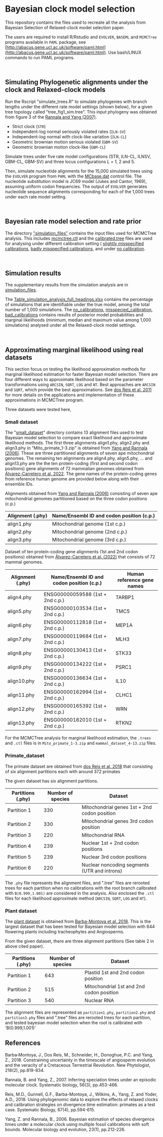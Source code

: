 # Bayesian clock model selection
This repository contains the files used to recreate all the analysis from Bayesian Selection of Relaxed-clock model selection paper.

The users are required to install R/Rstudio and ```EVOLVER```, ```BASEML``` and ```MCMCTree``` programs available in ```PAML``` package, see [http://abacus.gene.ucl.ac.uk/software/paml.html](http://abacus.gene.ucl.ac.uk/software/paml.html). Use bash/LINUX commands to run PAML programs.

<br/>

## Simulating Phylogenetic alignments under the clock and Relaxed-clock models

Run the Rscript "simulate_trees.R" to simulate phylogenies with branch lengths under the different rate model settings (shown below), for a given tree topology called "tree_fig1_sim.tree".
This input phylogeny was obtained from figure 3 of the [Rannala and Yang (2007)](https://academic.oup.com/sysbio/article/56/3/453/1657118). 

* Strict clock (```STR```)
* Independent-log normal seriously violated rates (```ILN-SV```)
* Independent-log normal with clock-like variation (```ILN-CL```)
* Geometric brownian motion serious violated (```GBM-SV```)
* Geometric brownian motion clock-like (```GBM-CL```)

Simulate trees under five rate model configurations (STR, ILN-CL, ILNSV, GBM-CL, GBM-SV) and three locus configurations _L_ = 1, 2 and 5.

Then, simulate nucleotide alignments for the 15,000 simulated trees using the ```EVOLVER``` program from ```PAML``` with the [MCbase.dat](https://github.com/Muthubioinfo/RelaxedBF/blob/main/simulation_files/MCbase.dat) control file. The nucleotide substitution model is JC69 model (Jukes and Cantor, 1969), assuming uniform codon frequencies. The output of ```EVOLVER``` generates nucleotide sequence alignments corresponding for each of the 1,000 trees under each rate model setting.


<br/>


## Bayesian rate model selection and rate prior
The directory ["simulation_files"](https://github.com/Muthubioinfo/RelaxedBF/tree/main/simulation_files) contains the input files used for MCMCTree analysis. This includes [mcmctree.ctl](https://github.com/Muthubioinfo/RelaxedBF/tree/main/simulation_files/ctl_files_mcmctree/iln_sv) and the [calibrated.tree](https://github.com/Muthubioinfo/RelaxedBF/tree/main/simulation_files/calibrated_trees) files are used for analysing under different calibration setting ( [slightly misspecified calibrations](https://github.com/Muthubioinfo/RelaxedBF/blob/main/simulation_files/calibrated_trees/slightly_misp_cal.tree), [badly misspecified calibrations](https://github.com/Muthubioinfo/RelaxedBF/blob/main/simulation_files/calibrated_trees/bad_misp_cal.tree), and under [no calibration](https://github.com/Muthubioinfo/RelaxedBF/blob/main/simulation_files/calibrated_trees/no_fossil_cal.tree). 

<br/>

## Simulation results 

The supplementary results from the simulation analysis are in [simulation_files](https://github.com/Muthubioinfo/RelaxedBF/tree/main/simulation_files/simulation_results).

The [Table_simulation_analysis_full_headings.xlsx](https://github.com/Muthubioinfo/RelaxedBF/blob/main/simulation_files/simulation_results/Table_simulation_analysis_full_headings.xlsx) contains the percentage of simulations that are identifiable under the true model, among the total number of 1,000 simulations. The [no_calibrations](https://github.com/Muthubioinfo/RelaxedBF/tree/main/simulation_files/simulation_results/no_calibrations), [misspecied_calibration](https://github.com/Muthubioinfo/RelaxedBF/tree/main/simulation_files/simulation_results/misspecied_calibration), [bad_calibrations](https://github.com/Muthubioinfo/RelaxedBF/tree/main/simulation_files/simulation_results/bad_calibration) contains results of posterior model probabilities and marginal likelihoods (minimum, median and maximum value among 1,000 simulations) analysed under all the Relaxed-clock model settings. 

<br/>

## Approximating marginal likelihood using real datasets

This section focus on testing the likelihood approximation methods for marginal likelihood estimation for faster Bayesian model selection. There are four different ways to approximate likelihood based on the parameter transformations using ```ARCSIN```, ```SQRT```, ```LOG``` and ```NT```. Best approaches are ```ARCSIN``` and ```SQRT```, which provide the best approximations. See [dos Reis et al. 2011](https://academic.oup.com/mbe/article/28/7/2161/1051613) for more details on the applications and implementation of these approximations in MCMCTree program.


Three datasets were tested here,

### Small dataset 

The "[small_dataset](https://github.com/Muthubioinfo/RelaxedBF/tree/main/small_dataset)" directory contains 13 alignment files used to test Bayesian model selection to compare exact likelihood and approximate likelihood methods. The first three alignments align1.phy, align2.phy and align3.phy in "Mito_primate_1-3.zip" is obtained from [Yang and Rannala (2006)](https://academic.oup.com/mbe/article/23/1/212/1193630). These are three partitioned alignments of seven ape mitochondrial genomes. The remaining ten alignments are align4.phy, align5.phy, ... and align13.phy are the the ten protein-coding (first and second codon positions) gene alignments of 72 mammalian genomes obtained from [Álvarez-Carretero et al. 2022](https://www.nature.com/articles/s41586-021-04341-1). The gene names of the protein-coding genes from reference human genome are provided below along with their ensemble IDs. 


Alignments obtained from [Yang and Rannala (2006)](https://academic.oup.com/mbe/article/23/1/212/1193630) consisting of seven ape mitochondrial genomes partitioned based on the three codon positions (c.p.) 

| Alignment (.phy) |  Name/Ensembl ID and codon position (c.p.) | 
| ---------------  | ------------------------------------------ |      
| align1.phy       |	Mitochondrial genome (1st c.p.)           |   
| align2.phy       |	Mitochondrial genome (2nd c.p.)           | 
| align3.phy       |	Mitochondrial genome (3rd c.p.)           |  


Dataset of ten protein-coding gene alignments (1st and 2nd codon positions) obtained from [Álvarez-Carretero et al. (2022)](https://www.nature.com/articles/s41586-021-04341-1) that consists of 72 mammal genomes. 


| Alignment (.phy) |  Name/Ensembl ID and codon position (c.p.) | Human reference gene names |
| ---------------- | ------------------------------------------ | -------------------------- |
| align4.phy 	     |  ENSG00000059588 (1st + 2nd c.p.)          | 		      TARBP1           | 
| align5.phy 	     |  ENSG00000103534 (1st + 2nd c.p.)          |		        TMC5             |  
| align6.phy 	     |  ENSG00000112818 (1st + 2nd c.p.)          |		        MEP1A            | 
| align7.phy 	     |  ENSG00000119684 (1st + 2nd c.p.)          |		        MLH3             |  
| align8.phy 	     |  ENSG00000130413 (1st + 2nd c.p.)          |		        STK33            |  
| align9.phy 	     |  ENSG00000134222 (1st + 2nd c.p.)          |		        PSRC1            |  
| align10.phy      |	ENSG00000136634 (1st + 2nd c.p.)          |		        IL10             | 
| align11.phy      |	ENSG00000162994 (1st + 2nd c.p.)          |		        CLHC1            |  
| align12.phy      |	ENSG00000165392 (1st + 2nd c.p.)          |		         WRN             |  
| align13.phy      |	ENSG00000182010 (1st + 2nd c.p.)          |		        RTKN2            |  


For the MCMCTree analysis for marginal likelihood estimation, the ```.trees``` and ```.ctl``` files is in ```Mito_primate_1-3.zip``` and ```mammal_dataset_4-13.zip``` files. 

### Primate_dataset 

The primate dataset are obtained from [dos Reis et al. 2018](https://academic.oup.com/sysbio/article/67/4/594/4802240) that consisting of six alignment partitions each with around 372 primates 

The given dataset has six alignment partitions.

| Partitions (.phy)  |   Number of species  | Dataset                                      |
| ------------------ | -------------------- | -------------------------------------------- |
| Partition 1        |        330           | Mitochondrial genes 1st + 2nd codon position |
| Partition 2        |        330           | Mitochondrial genes 3rd codon position       |
| Partition 3        |        220           | Mitochondrial RNA                            |
| Partition 4        |        239           | Nuclear 1st + 2nd codon positions            |
| Partition 5        |        239           | Nuclear 3rd codon positions                  |
| Partition 6        |        220           | Nuclear noncoding segments (UTR and introns) |


The ```.phy``` file represents the alignment files, and ".tree" files are rerooted trees for each partition when no calibrations 
with the root branch calibrated with ```B(0.999,1.001)``` are considered in the analysis. Also enclosed the ```.ctl``` files for each likelihood approximate method (```ARCSIN```, ```SQRT```, ```LOG``` and ```NT```).


### Plant dataset

The [plant dataset](https://github.com/Muthubioinfo/RelaxedBF/tree/main/plant_dataset) is obtained from [Barba-Montoya et al. 2018](https://nph.onlinelibrary.wiley.com/doi/10.1111/nph.15011). This is the largest dataset that has been tested for Bayesian model selection with 644 flowering plants including tracheophytes and Angiosperms.


From the given dataset, there are three alignment partitions (See table 2 in above cited paper).

| Partitions (.phy)  | Number of species  | Dataset                                      | 
| ------------------ | ------------------ | -------------------------------------------- |
| Partition 1         |        643         | Plastid 1st and 2nd codon position           |
| Partition 2        |        515         | Mitochondrial 1st and 2nd codon position     |
| Partition 3        |        540         | Nuclear RNA                                  |


The alignment files are represented as ```partition1.phy```, ```partition2.phy``` and ```partition3.phy``` files and ".tree" files are rerooted trees for each partition, and tested bayesian model selection when the root is calibrated with 'B(0.999,1.001)' 

## References
                                                  
Barba‐Montoya, J., Dos Reis, M., Schneider, H., Donoghue, P.C. and Yang, Z., 2018. Constraining uncertainty in the timescale of angiosperm evolution and the veracity of a Cretaceous Terrestrial Revolution. New Phytologist, 218(2), pp.819-834.

Rannala, B. and Yang, Z., 2007. Inferring speciation times under an episodic molecular clock. Systematic biology, 56(3), pp.453-466.

Reis, M.D., Gunnell, G.F., Barba-Montoya, J., Wilkins, A., Yang, Z. and Yoder, A.D., 2018. Using phylogenomic data to explore the effects of relaxed clocks and calibration strategies on divergence time estimation: primates as a test case. Systematic Biology, 67(4), pp.594-615.

Yang, Z. and Rannala, B., 2006. Bayesian estimation of species divergence times under a molecular clock using multiple fossil calibrations with soft bounds. Molecular biology and evolution, 23(1), pp.212-226.

